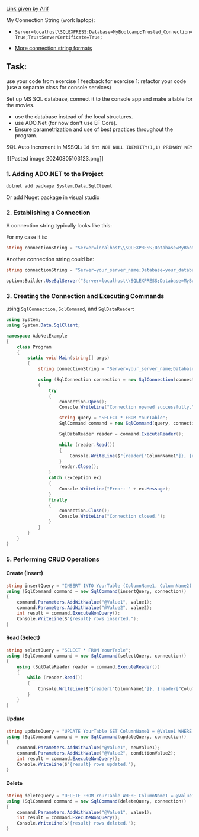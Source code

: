 [Link given by Arif](https://community.ibm.com/community/user/powerdeveloper/blogs/sapana-khemkar/2023/03/28/connect-dotnet-app-sql-db-on-ibm-power)

My Connection String (work laptop): 
- `Server=localhost\SQLEXPRESS;Database=MyBootcamp;Trusted_Connection=True;TrustServerCertificate=True;`

- [More connection string formats](https://www.connectionstrings.com/sql-server/)


## Task:
use your code from exercise 1
feedback for exercise 1: refactor your code (use a separate class  for console services)


Set up MS SQL database, connect it to the console app
and make a table for the movies.
	
- use the database instead of the local structures.
- use ADO.Net (for now don't use EF Core).
- Ensure parametrization and use of best practices throughout the program.

SQL Auto Increment in MSSQL:
`Id int NOT NULL IDENTITY(1,1) PRIMARY KEY`


![[Pasted image 20240805103123.png]]
### 1. Adding ADO.NET to the Project

```bash
dotnet add package System.Data.SqlClient
```
Or add Nuget package in visual studio
### 2. Establishing a Connection

A connection string typically looks like this:

For my case it is:
```c#
string connectionString = "Server=localhost\\SQLEXPRESS;Database=MyBootcamp;Trusted_Connection=True;"; 
```

Another connection string could be:
```csharp
string connectionString = "Server=your_server_name;Database=your_database_name;User Id=your_username;Password=your_password;";
```

```c#
optionsBuilder.UseSqlServer("Server=localhost\\SQLEXPRESS;Database=MyBootcamp;User Id=Bootcamp;Password=password;TrustServerCertificate=True;");
```

### 3. Creating the Connection and Executing Commands

using `SqlConnection`, `SqlCommand`, and `SqlDataReader`:

```csharp
using System;
using System.Data.SqlClient;

namespace AdoNetExample
{
    class Program
    {
        static void Main(string[] args)
        {
            string connectionString = "Server=your_server_name;Database=your_database_name;User Id=your_username;Password=your_password;";

            using (SqlConnection connection = new SqlConnection(connectionString))
            {
                try
                {
                    connection.Open();
                    Console.WriteLine("Connection opened successfully.");

                    string query = "SELECT * FROM YourTable";
                    SqlCommand command = new SqlCommand(query, connection);

                    SqlDataReader reader = command.ExecuteReader();

                    while (reader.Read())
                    {
                        Console.WriteLine($"{reader["ColumnName1"]}, {reader["ColumnName2"]}");
                    }
                    reader.Close();
                }
                catch (Exception ex)
                {
                    Console.WriteLine("Error: " + ex.Message);
                }
                finally
                {
                    connection.Close();
                    Console.WriteLine("Connection closed.");
                }
            }
        }
    }
}
```

### 5. Performing CRUD Operations

#### Create (Insert)

```csharp
string insertQuery = "INSERT INTO YourTable (ColumnName1, ColumnName2) VALUES (@Value1, @Value2)";
using (SqlCommand command = new SqlCommand(insertQuery, connection))
{
    command.Parameters.AddWithValue("@Value1", value1);
    command.Parameters.AddWithValue("@Value2", value2);
    int result = command.ExecuteNonQuery();
    Console.WriteLine($"{result} rows inserted.");
}
```

#### Read (Select)

```csharp
string selectQuery = "SELECT * FROM YourTable";
using (SqlCommand command = new SqlCommand(selectQuery, connection))
{
    using (SqlDataReader reader = command.ExecuteReader())
    {
        while (reader.Read())
        {
            Console.WriteLine($"{reader["ColumnName1"]}, {reader["ColumnName2"]}");
        }
    }
}
```

#### Update

```csharp
string updateQuery = "UPDATE YourTable SET ColumnName1 = @Value1 WHERE ColumnName2 = @Value2";
using (SqlCommand command = new SqlCommand(updateQuery, connection))
{
    command.Parameters.AddWithValue("@Value1", newValue1);
    command.Parameters.AddWithValue("@Value2", conditionValue2);
    int result = command.ExecuteNonQuery();
    Console.WriteLine($"{result} rows updated.");
}
```

#### Delete

```csharp
string deleteQuery = "DELETE FROM YourTable WHERE ColumnName1 = @Value1";
using (SqlCommand command = new SqlCommand(deleteQuery, connection))
{
    command.Parameters.AddWithValue("@Value1", value1);
    int result = command.ExecuteNonQuery();
    Console.WriteLine($"{result} rows deleted.");
}
```
